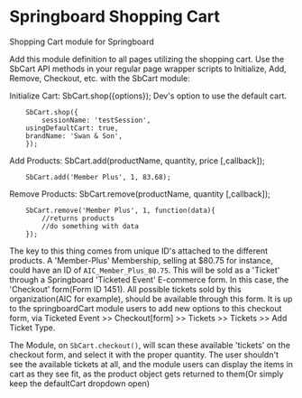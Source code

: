 # Springboard Shopping Cart  
Shopping Cart module for Springboard

Add this module definition to all pages utilizing the shopping cart. Use the SbCart API methods in your regular page wrapper scripts to Initialize, Add, Remove, Checkout, etc. with the SbCart module:   

Initialize Cart: SbCart.shop({options}); Dev's option to use the default cart.
```
	SbCart.shop({
		sessionName: 'testSession',
    usingDefaultCart: true,
    brandName: 'Swan & Son',
	});
```

Add Products: SbCart.add(productName, quantity, price [,callback]);
```
	SbCart.add('Member Plus', 1, 83.68);
```
Remove Products: SbCart.remove(productName, quantity [,callback]);
```
	SbCart.remove('Member Plus', 1, function(data){
		//returns products
		//do something with data
	});
```	


The key to this thing comes from unique ID's attached to the different products. A 'Member-Plus' Membership, selling at $80.75 for instance, could have an ID of `AIC_Member_Plus_80.75`. This will be sold as a 'Ticket' through a Springboard 'Ticketed Event' E-commerce form. In this case, the 'Checkout' form(Form ID 1451). All possible tickets sold by this organization(AIC for example), should be available through this form. It is up to the springboardCart module users to add new options to this checkout form, via Ticketed Event >> Checkout[form] >> Tickets >> Tickets >> Add Ticket Type. 

The Module, on `SbCart.checkout()`, will scan these available 'tickets' on the checkout form, and select it with the proper quantity. The user shouldn't see the available tickets at all, and the module users can display the items in cart as they see fit, as the product object gets returned to them(Or simply keep the defaultCart dropdown open)
